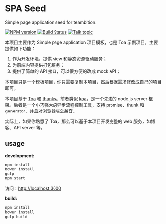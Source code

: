 SPA Seed
====
Simple page application seed for teambition.

[![NPM version][npm-image]][npm-url]
[![Build Status][travis-image]][travis-url]
[![Talk topic][talk-image]][talk-url]

本项目主要作为 Simple page application 项目模板，也是 Toa 示例项目，主要提供如下功能：

1. 作为开发环境，提供 view 和静态资源驱动服务；
2. 为前端内容提供打包服务；
3. 提供了简单的 API 接口，可以很方便的改成 mock API；

本项目只是一个模板项目，你只需要复制本项目，然后根据需求修改成自己的项目即可。

本项目基于 [Toa](https://github.com/toajs/toa) 和 [thunks](https://github.com/thunks/thunks)。前者类似 [koa](https://github.com/koajs/koa)，是一个先进的 node.js server 框架。后者是一个小巧强大的异步流程控制工具，支持 promise、thunk 和 generator，并且对浏览器端全兼容。

实际上，如果你熟悉了 Toa，那么可以基于本项目开发完整的 web 服务，如博客、API server 等。

## usage

**development:**

```bash
npm install
bower install
gulp
npm start
```

访问：[http://localhost:3000](http://localhost:3000)

**build:**

```bash
npm install
bower install
gulp build
```

[npm-url]: https://npmjs.org/package/spa-seed
[npm-image]: http://img.shields.io/npm/v/spa-seed.svg

[travis-url]: https://travis-ci.org/teambition/spa-seed
[travis-image]: http://img.shields.io/travis/teambition/spa-seed.svg

[talk-url]: https://guest.talk.ai/rooms/a6a9331024
[talk-image]: https://img.shields.io/talk/t/a6a9331024.svg
